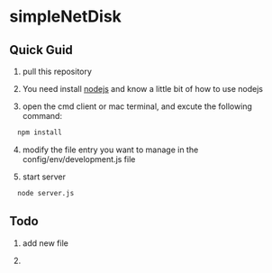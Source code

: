# simpleNetDisk

## Quick Guid

1. pull this repository

2. You need install [nodejs](http://www.nodejs.org/) and know a little bit of how to use nodejs

3. open the cmd client or mac terminal, and excute  the following command:
 
 ```cmd
   npm install
 ```
 
4. modify the file entry you want to manage in the config/env/development.js file

5. start server

 ```cmd
   node server.js
 ```


## Todo

1. add new file

2. 